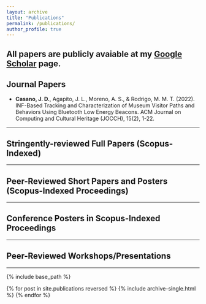 ```yaml
---
layout: archive
title: "Publications"
permalink: /publications/
author_profile: true
---
```


All papers are publicly avaiable at my [Google Scholar]([https://scholar.google.com/citations?user=5w4I9VMAAAAJ](https://scholar.google.com/citations?user=79YLkoYAAAAJ&hl=en)) page.
---

## Journal Papers

* __Casano, J. D.__, Agapito, J. L., Moreno, A. S., & Rodrigo, M. M. T. (2022). INF-Based Tracking and Characterization of Museum Visitor Paths and Behaviors Using Bluetooth Low Energy Beacons. ACM Journal on Computing and Cultural Heritage (JOCCH), 15(2), 1-22.
---

## Stringently-reviewed Full Papers (Scopus-Indexed)

---

## Peer-Reviewed Short Papers and Posters (Scopus-Indexed Proceedings)

---

## Conference Posters in Scopus-Indexed Proceedings 

---

## Peer-Reviewed Workshops/Presentations

---

{% include base_path %}

{% for post in site.publications reversed %}
  {% include archive-single.html %}
{% endfor %}
